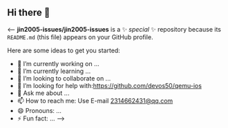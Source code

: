 ## Hi there 👋

<--
**jin2005-issues/jin2005-issues** is a ✨ _special_ ✨ repository because its `README.md` (this file) appears on your GitHub profile.

Here are some ideas to get you started:

- 🔭 I’m currently working on ...
- 🌱 I’m currently learning ...
- 👯 I’m looking to collaborate on ...
- 🤔 I’m looking for help with:https://github.com/devos50/qemu-ios
- 💬 Ask me about ...
- 📫 How to reach me: Use E-mail 2314662431@qq.com
- 😄 Pronouns: ...
- ⚡ Fun fact: ...
-->

